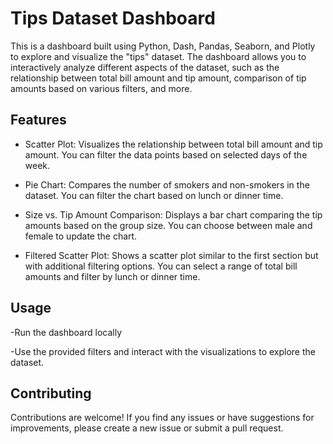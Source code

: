 # Tips Dataset Dashboard

This is a dashboard built using Python, Dash, Pandas, Seaborn, and Plotly to explore and visualize the "tips" dataset. The dashboard allows you to interactively analyze different aspects of the dataset, such as the relationship between total bill amount and tip amount, comparison of tip amounts based on various filters, and more.

## Features

- Scatter Plot: Visualizes the relationship between total bill amount and tip amount. You can filter the data points based on selected days of the week.

- Pie Chart: Compares the number of smokers and non-smokers in the dataset. You can filter the chart based on lunch or dinner time.

- Size vs. Tip Amount Comparison: Displays a bar chart comparing the tip amounts based on the group size. You can choose between male and female to update the chart.

- Filtered Scatter Plot: Shows a scatter plot similar to the first section but with additional filtering options. You can select a range of total bill amounts and filter by lunch or dinner time.

## Usage

-Run the dashboard locally

-Use the provided filters and interact with the visualizations to explore the dataset.

## Contributing

Contributions are welcome! If you find any issues or have suggestions for improvements, please create a new issue or submit a pull request.
